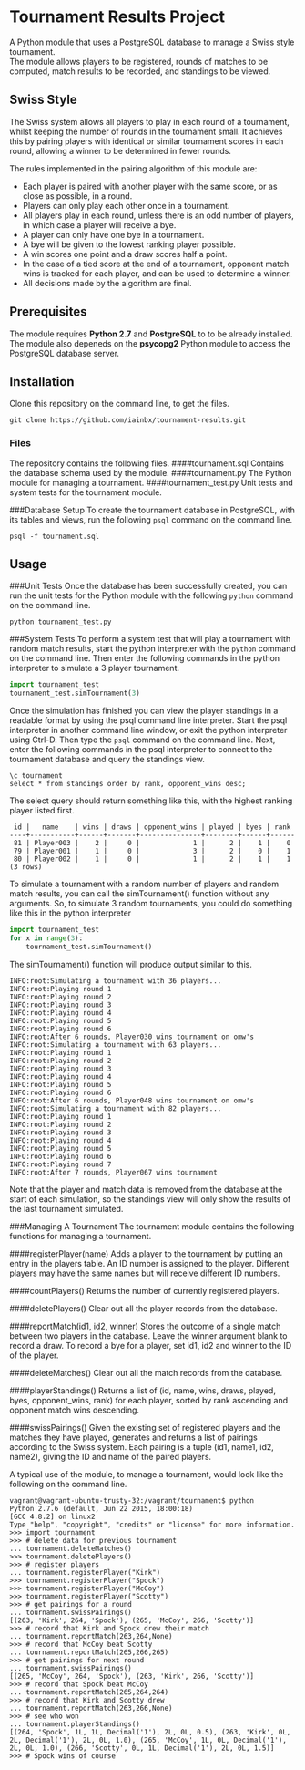 # Tournament Results Project
A Python module that uses a PostgreSQL database to manage a Swiss style tournament.<br/>
The module allows players to be registered, rounds of matches to be computed,
 match results to be recorded, and standings to be viewed.

## Swiss Style
The Swiss system allows all players to play in each round of a tournament, whilst
keeping the number of rounds in the tournament small. 
It achieves this by pairing players with identical or similar tournament scores
 in each round, allowing a winner to be determined in fewer rounds.

The rules implemented in the pairing algorithm of this module are:
* Each player is paired with another player with the same score,
or as close as possible, in a round.
* Players can only play each other once in a tournament.
* All players play in each round, unless there is an odd number of players,
 in which case a player will receive a bye.
* A player can only have one bye in a tournament.
* A bye will be given to the lowest ranking player possible.
* A win scores one point and a draw scores half a point.
* In the case of a tied score at the end of a tournament, 
opponent match wins is tracked for each player, and can be
used to determine a winner.
* All decisions made by the algorithm are final.

## Prerequisites

The module requires **Python 2.7** and **PostgreSQL** to to be already installed.<br/>
The module also depeneds on the **psycopg2** Python module to access the PostgreSQL
database server.

## Installation
Clone this repository on the command line, to get the files.
```Shell
git clone https://github.com/iainbx/tournament-results.git
```

### Files
The repository contains the following files.
####tournament.sql
Contains the database schema used by the module.
####tournament.py
The Python module for managing a tournament.
####tournament_test.py
Unit tests and system tests for the tournament module.

###Database Setup
To create the tournament database in PostgreSQL, with its tables and views,
run the following `psql` command on the command line.
```Shell
psql -f tournament.sql
```
## Usage

###Unit Tests
Once the database has been successfully created,
you can run the unit tests for the Python module with the following `python` command on the 
command line.
```Shell
python tournament_test.py
```

###System Tests
To perform a system test that will play a tournament with random match results,
 start the python interpreter with the `python` command on the command line.
Then enter the following commands in the python interpreter 
to simulate a 3 player tournament.
```Python 
import tournament_test
tournament_test.simTournament(3)
``` 
Once the simulation has finished you can view the player standings in a readable format
by using the psql command line interpreter. Start the psql interpreter in another 
command line window, or exit the python interpreter using Ctrl-D. Then type the `psql`
command on the command line. Next, enter the following commands in the psql interpreter 
to connect to the tournament database and query the standings view.
```PLpgSQL
\c tournament
select * from standings order by rank, opponent_wins desc;
```
The select query should return something like this,
with the highest ranking player listed first.
```
 id |   name    | wins | draws | opponent_wins | played | byes | rank
----+-----------+------+-------+---------------+--------+------+------
 81 | Player003 |    2 |     0 |             1 |      2 |    1 |    0
 79 | Player001 |    1 |     0 |             3 |      2 |    0 |    1
 80 | Player002 |    1 |     0 |             1 |      2 |    1 |    1
(3 rows)
```
To simulate a tournament with a random number of players and random match results, you can
call the simTournament() function without any arguments. 
So, to simulate 3 random tournaments, you could do something like this in the python interpreter
```Python 
import tournament_test
for x in range(3):
    tournament_test.simTournament()

``` 
The simTournament() function will produce output similar to this.
```
INFO:root:Simulating a tournament with 36 players...
INFO:root:Playing round 1
INFO:root:Playing round 2
INFO:root:Playing round 3
INFO:root:Playing round 4
INFO:root:Playing round 5
INFO:root:Playing round 6
INFO:root:After 6 rounds, Player030 wins tournament on omw's
INFO:root:Simulating a tournament with 63 players...
INFO:root:Playing round 1
INFO:root:Playing round 2
INFO:root:Playing round 3
INFO:root:Playing round 4
INFO:root:Playing round 5
INFO:root:Playing round 6
INFO:root:After 6 rounds, Player048 wins tournament on omw's
INFO:root:Simulating a tournament with 82 players...
INFO:root:Playing round 1
INFO:root:Playing round 2
INFO:root:Playing round 3
INFO:root:Playing round 4
INFO:root:Playing round 5
INFO:root:Playing round 6
INFO:root:Playing round 7
INFO:root:After 7 rounds, Player067 wins tournament
```
Note that the player and match data is removed from the database at the start of each
simulation, so the standings view will only show the results of the last tournament
simulated.

###Managing A Tournament
The tournament module contains the following functions for managing a tournament.

####registerPlayer(name)
Adds a player to the tournament by putting an entry in the players table.
An ID number is assigned to the player.
Different players may have the same names but will receive different ID numbers.

####countPlayers()
Returns the number of currently registered players.

####deletePlayers()
Clear out all the player records from the database.

####reportMatch(id1, id2, winner)
Stores the outcome of a single match between two players in the database.
Leave the winner argument blank to record a draw.
To record a bye for a player, set id1, id2 and winner to the ID of the player.

####deleteMatches()
Clear out all the match records from the database.

####playerStandings()
Returns a list of (id, name, wins, draws, played, byes, opponent_wins, rank)
for each player, sorted by rank ascending and opponent match wins descending.

####swissPairings()
Given the existing set of registered players and the matches they have played,
generates and returns a list of pairings according to the Swiss system. 
Each pairing is a tuple (id1, name1, id2, name2), giving the ID and name of 
the paired players. 

A typical use of the module, to manage a tournament, would look like the following
 on the command line.
```Shell
vagrant@vagrant-ubuntu-trusty-32:/vagrant/tournament$ python
Python 2.7.6 (default, Jun 22 2015, 18:00:18)
[GCC 4.8.2] on linux2
Type "help", "copyright", "credits" or "license" for more information.
>>> import tournament
>>> # delete data for previous tournament
... tournament.deleteMatches()
>>> tournament.deletePlayers()
>>> # register players
... tournament.registerPlayer("Kirk")
>>> tournament.registerPlayer("Spock")
>>> tournament.registerPlayer("McCoy")
>>> tournament.registerPlayer("Scotty")
>>> # get pairings for a round
... tournament.swissPairings()
[(263, 'Kirk', 264, 'Spock'), (265, 'McCoy', 266, 'Scotty')]
>>> # record that Kirk and Spock drew their match
... tournament.reportMatch(263,264,None)
>>> # record that McCoy beat Scotty
... tournament.reportMatch(265,266,265)
>>> # get pairings for next round
... tournament.swissPairings()
[(265, 'McCoy', 264, 'Spock'), (263, 'Kirk', 266, 'Scotty')]
>>> # record that Spock beat McCoy
... tournament.reportMatch(265,264,264)
>>> # record that Kirk and Scotty drew
... tournament.reportMatch(263,266,None)
>>> # see who won
... tournament.playerStandings()
[(264, 'Spock', 1L, 1L, Decimal('1'), 2L, 0L, 0.5), (263, 'Kirk', 0L, 2L, Decimal('1'), 2L, 0L, 1.0), (265, 'McCoy', 1L, 0L, Decimal('1'), 2L, 0L, 1.0), (266, 'Scotty', 0L, 1L, Decimal('1'), 2L, 0L, 1.5)]
>>> # Spock wins of course
```
